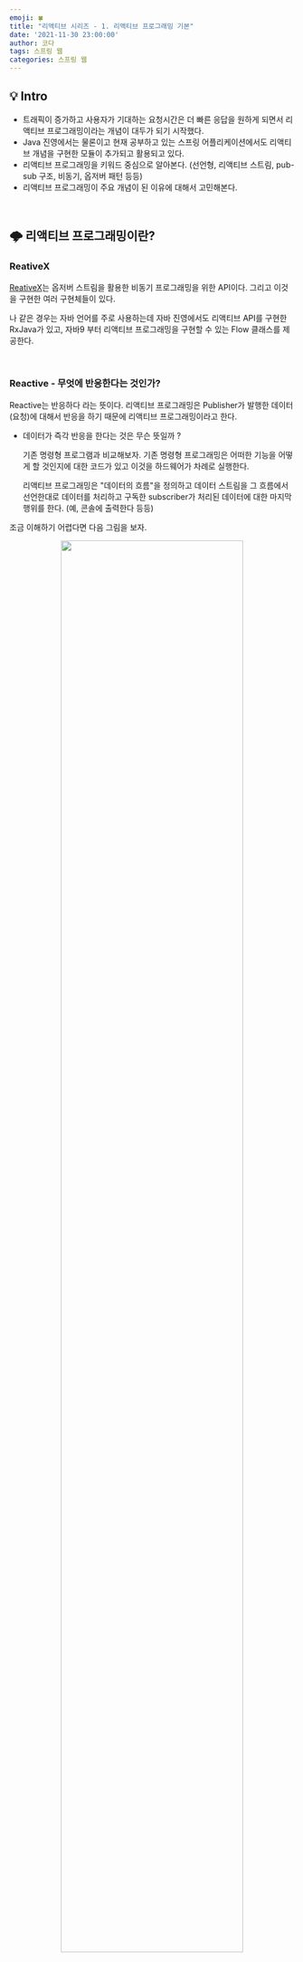 ```yaml
---
emoji: 🍀
title: "리액티브 시리즈 - 1. 리액티브 프로그래밍 기본"
date: '2021-11-30 23:00:00'
author: 코다
tags: 스프링 웹 
categories: 스프링 웹
---
```


## 💡 Intro

- 트래픽이 증가하고 사용자가 기대하는 요청시간은 더 빠른 응답을 원하게 되면서 리액티브 프로그래밍이라는 개념이 대두가 되기 시작했다.
- Java 진영에서는 물론이고 현재 공부하고 있는 스프링 어플리케이션에서도 리액티브 개념을 구현한 모듈이 추가되고 활용되고 있다.
- 리액티브 프로그래밍을 키워드 중심으로 알아본다. (선언형, 리액티브 스트림, pub-sub 구조, 비동기, 옵저버 패턴 등등)
- 리액티브 프로그래밍이 주요 개념이 된 이유에 대해서 고민해본다.

<br>

## 🌩 리액티브 프로그래밍이란?

### ReativeX

[ReativeX](https://reactivex.io/)는 옵저버 스트림을 활용한 비동기 프로그래밍을 위한 API이다. 그리고 이것을 구현한 여러 구현체들이 있다. 

나 같은 경우는 자바 언어를 주로 사용하는데 자바 진영에서도 리액티브 API를 구현한 RxJava가 있고, 자바9 부터 리액티브 프로그래밍을 구현할 수 있는 Flow 클래스를 제공한다. 

<br>

### Reactive - 무엇에 반응한다는 것인가?

Reactive는 반응하다 라는 뜻이다. 리액티브 프로그래밍은 Publisher가 발행한 데이터(요청)에 대해서 반응을 하기 때문에 리액티브 프로그래밍이라고 한다. 

- 데이터가 즉각 반응을 한다는 것은 무슨 뜻일까 ?
    
    기존 명령형 프로그램과 비교해보자. 기존 명령형 프로그래밍은 어떠한 기능을 어떻게 할 것인지에 대한 코드가 있고 이것을 하드웨어가 차례로 실행한다. 
    
    리액티브 프로그래밍은 "데이터의 흐름"을 정의하고 데이터 스트림을 그 흐름에서 선언한대로 데이터를 처리하고 구독한 subscriber가 처리된 데이터에 대한 마지막 행위를 한다. (예, 콘솔에 출력한다 등등) 
    

조금 이해하기 어렵다면 다음 그림을 보자.

<p align="center"><img width="80%" src="https://user-images.githubusercontent.com/63405904/144062234-b2c15364-5290-4f49-b7c0-fe7af972d5da.png"></p>

- 위 그림에서 Publisher는 Click Stream이다.
    
    Click Stream에서 발생된 데이터의 흐름에 반응하여 마지막 subscriber가 filter된 데이터를 처리한다. 
    
    (위 그림에서 Subscriber까지 표시되지는 않았다)
    
- 데이터 스트림은  map → filter 파이프라인을 거치며 정제되며 마지막 데이터 스트림을 구독자가 처리하는 것이 반응형 프로그래밍이다.
- 데이터의 흐름에 따라서 데이터가 변한다면 즉각적으로 반응하여 다른 결과를 출력하게 되기 때문에 반응형 프로그래밍이라고 한다.

<br>

### 어떻게 반응할까?

반응형 프로그래밍에서 등장하는 키워드를 살펴보자. 가장 대표적인 반응형 비동기 프로그래밍 API인 ReactiveX 홈페이지를 참고했다. 

<p align="center"><img width="80%" src="https://user-images.githubusercontent.com/63405904/144062576-d4d01ae9-71d6-4feb-bb53-8f675a1938e6.png"></p>

1. **옵저버 패턴**
    
    첫번째 키워드는 옵저버 패턴이다. 
    
    옵저버 패턴이란 특정 객체의 상태를 관찰하는 관찰자(observer)들을 등록하고 해당 객체에 상태변화가 있을 때마다 메서드를 통해서 객체가 자신에게 등록된 관찰자들에게 통지하는 디자인 패턴이다. 
    
    (Pub/sub 모델로도 알려져있지만 완전히 동일한 것은 아니다. 차이점은 다음 [링크](https://jistol.github.io/software engineering/2018/04/11/observer-pubsub-pattern/)를 참고해보자. 
    
    내가 자주 사용하는 언어인 자바에서도 멀티 스레드 환경에서 안정적으로 옵저버 패턴을 활용할 수 있는 인터페이스와 클래스를 제공한다. 
    
    관찰 당하는 객체는 Observable이라는 클래스를 상속하여 사용할 수 있고, 관찰하는 객체들은 Observer 인터페이스를 구현할 수 있다. synchronized 키워드를 통해서 필요시 동시성을 제어한다. (백터를 조작하는 과정 등등) 
    
2. **Iterator 패턴**
    
    두번째 키워드는 이터레이터 패턴이다. 
    
    이터레이터 패턴이란 컬렉션의 생김새나 구현방법을 노출시키지 않으면서 컬렉션 내부에 접근할 수 있는 패턴이다. `next()` 와 같은 것을 호출하는 것만으로 컬렉션의 다음 element에 접근할 수 있다. 즉, 일종의 pull 방식이다. 
    
    리액티브 프로그래밍에 대해서 설명할 때 이터레이터 패턴이 등장하는 이유는 BackPressure 때문이다. Publisher가 Subscriber가 감당하기 어려운 만큼의 양을 push 할 수 있으니, Subscriber가 오버플로우 되지 않도록 하는 것이 backpressure이다. 
    
    여기서 이터레이터 패턴을 사용하여 감당 가능한 만큼의 데이터를 요청(pull)하여 처리한다. 
    
    <p align="center"><img width="80%" src="https://user-images.githubusercontent.com/63405904/144062711-c1892c27-6b65-43a3-ba9d-59ae7526c50c.png"></p>
    

3. **함수형 프로그래밍**
    
    세번째 키워드는 함수형 프로그래밍이다. 
    
    함수형 프로그래밍의 핵심은 선언형 프로그래밍이라는 것이다. 즉, 어떻게 할 것인지에 대한 구구절절한 구현이 있으면 발생 가능한 사이드 이펙트가 많으니 선언형으로 무엇을 할지를 선언하고 해당 함수를 조합하여 구현하는 것이다. 
    
    마틴 파울러는 함수형 프로그래밍을 "Functional Programming is programming without assignment statements"라고 말했다. 변수를 선언하고 대입하여 구현하는 기존 프로그래밍과 다르게 함수형 프로그래밍은 작은 문제를 해결하기 위한 여러 함수들을 조합하여 결과를 낸다. 
    
    리액티브 스트림에서는 함수형 프로그래밍을 활용하여 데이터를 가공한다. 상단의 사진에 COMBINE 부분을 보면 어떤 느낌으로 사용하는지 알 수 있을 것이다. 

<br>

## 🌩 왜 이렇게 뜨는 개념일까?

인터넷과 모바일이 보급되면서 사용자 관련 데이터와 트래픽은 점점 더 늘어나고 있다. 그렇기 때문에 기존에 전통적인 블록킹 동기 방식의 요청 처리는 사용자가 원하는 만큼이 속도를 내지도 못하고 처리량이 현저히 낮은 문제가 있다. 

1. **기존의 요청 처리 방식**
    
    1개의 요청 당 1개의 스레드를 할당하여 처리한다. 
    
    하지만 요청마다 스레드를 생성하는 것은 비용이 큰 작업이기 때문에 대부분 Thread pool을 사용하여 요청을 처리한다. 
    
    특정 스레드가 할당된 요청이 블로킹 상태에 오래 머무르게 되고, thread pool에 있는 스레드를 모두 사용하면 결국 timeout이 발생하게 된다. 즉, 사용되지 않지만 점유되어 있는 스레드에 의한 비효율로 여러 요청을 빠르게 처리할 수 없다.(CPU는 일할 수 있음에도 불구하고 말이다!)
    
   - 그렇다면 스레드 개수를 늘릴 수 없을까?
       
       스레드 개수를 늘리면 과도한 context switching이 발생하여 오히려 CPU utilization을 떨어뜨릴 수 있다. 
    
1. **리액티브 스트림의 요청 처리 방식** 
    
    많은 요청을 처리하기 위해서 많은 스레드를 사용하지 않는다. (주로 CPU 코어 * 2 만큼만 만들어서 사용) 
    
    이벤트 루프 기반의 비동기 논블로킹 방식을 사용하기 때문에 적은 수의 스레드로 많은 요청을 처리할 수 있으며 블로킹 상태에 스레드가 점유되어 낭비되는 일이 거의 없어진다. 
    
    비동기/논블로킹이라면 호출되는 함수의 작업 완료 여부를 책임지지 않아도 되는 비동기와 호출된 함수로 넘어간 제어권이 바로 리턴되어 다른 일을 처리할 수 있도록 하는 논블로킹의 조합이다. 따라서 스트림을 블록하지 않고 비동기로 처리하면 CPU utilization을 극대화 할 수 있다. 
    
<br>

## 🌩 헷갈리는 개념들 잡고가기

### Reactive Stream vs. Reactive Programming vs. Reactive System

- 위에 말한 특징들 대부분이 Reactive Stream이다.
- 이런 Reactive Stream을 사용한 프로그램이 Reactive Programming이다.
- Reactive Programming은 연관 키워드로 Event-driven, Reactive System은 Message-driven 이 많이 등장한다. 즉 전자는 한 어플리케이션 관점이고 후자는 전체 시스템 아키텍쳐의 관점으로 바라보아야한다.
- 여러 Reactive Programming 컴포넌트들을 모아놓았다고 Reactive System인 것은 아니다. Reactive Manifesto에 나온 리액티브 특징을 살린 시스템 아키텍쳐여야 Reactive System이라고 할 수 있을 것이다.

<br>

## 🛋 느낀 점

- 완전 새로운 개념이다 !! 마치 객체지향을 처음 공부했을 때처럼 실체가 있는 기술이 아니라 어떠한 형태의 프로그래밍 기법이니 더 개념 잡기가 어렵고 낯설었던 것 같다.
- 면접을 보거나 프로젝트를 진행할 때 사용자를 고려하면 대량의 트래픽 처리와 동시성 문제는 빠지지 않는 주제인 것 같다.
- 거의 모든 사람의 손에 모바일과 PC가 들려있으므로 리액티브 프로그래밍이 효율적인 요청처리와 동시성 측면에서도 좋은 해결책인 듯 싶다.
- 이제 리액티브 프로그래밍의 기본 개념을 잡았으니 스프링 webflux에서 어떻게 이 개념을 활용하고 적용했는지 알아볼 수 있겠다!!
- 모던 자바 인 액션과 자바의 정석에서도 자바의 리액티브 프로그래밍에 대해서 다루었다. 해당 부분을 읽고 정리해보는 것도 다음 목표이다. 관련 키워드는 Rx Java, Java Flow 등등이다. (모두 읽어보았으나 아직은 너무 어려웠다😭  추후 다시 도전)

<br>
<br>

**[참고자료]**

- [https://sightstudio.tistory.com/14](https://sightstudio.tistory.com/14)
- [https://reactivex.io/](https://reactivex.io/)
- 리액티브 매니페스토: [https://reactivemanifesto.org/ko](https://reactivemanifesto.org/ko)


```toc
```
